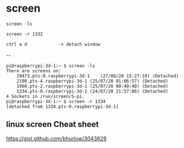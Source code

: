 # screen

    screen -ls 

    screen -r 1332
    
    ctrl a d            -> detach window


--

    pi@raspberrypi-3d-1:~ $ screen -ls
    There are screens on:
	    29473.pts-0.raspberrypi-3d-1	(27/08/20 15:27:10)	(Detached)
	    2190.pts-4.raspberrypi-3d-1	(25/07/20 01:06:57)	(Detached)
	    1968.pts-2.raspberrypi-3d-1	(25/07/20 00:49:40)	(Detached)
	    1334.pts-0.raspberrypi-3d-1	(24/07/20 21:57:06)	(Detached)
    4 Sockets in /run/screen/S-pi.
    pi@raspberrypi-3d-1:~ $ screen -r 1334
    [detached from 1334.pts-0.raspberrypi-3d-1]

## linux screen Cheat sheet 

<https://gist.github.com/bhurlow/3043629> 


